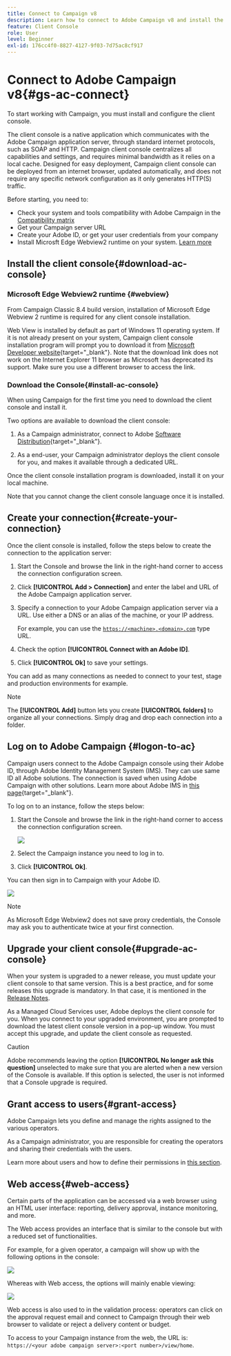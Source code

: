 ```yaml
---
title: Connect to Campaign v8
description: Learn how to connect to Adobe Campaign v8 and install the console on your machine for easier access. 
feature: Client Console
role: User
level: Beginner
exl-id: 176cc4f0-8827-4127-9f03-7d75ac8cf917
---
```

# Connect to Adobe Campaign v8{#gs-ac-connect}

To start working with Campaign, you must install and configure the client console.

The client console is a native application which communicates with the Adobe Campaign application server, through standard internet protocols, such as SOAP and HTTP. Campaign client console centralizes all capabilities and settings, and requires minimal bandwidth as it relies on a local cache. Designed for easy deployment, Campaign client console can be deployed from an internet browser, updated automatically, and does not require any specific network configuration as it only generates HTTP(S) traffic. 

Before starting, you need to:

* Check your system and tools compatibility with Adobe Campaign in the [Compatibility matrix](compatibility-matrix.md)
* Get your Campaign server URL 
* Create your Adobe ID, or get your user credentials from your company
* Install Microsft Edge Webview2 runtime on your system. [Learn more](#webview)

## Install the client console{#download-ac-console}

### Microsoft Edge Webview2 runtime {#webview}

From Campaign Classic 8.4 build version, installation of Microsoft Edge Webview 2 runtime is required for any client console installation.

Web View is installed by default as part of Windows 11 operating system. If it is not already present on your system, Campaign client console installation program will prompt you to download it from [Microsoft Developer website](http://www.adobe.com/go/acc-ms-webview2-runtime-download){target="_blank"}. Note that the download link does not work on the Internet Explorer 11 browser as Microsoft has deprecated its support. Make sure you use a different browser to access the link.

### Download the Console{#install-ac-console}

When using Campaign for the first time you need to download the client console and install it. 

Two options are available to download the client console:

1. As a Campaign administrator, connect to Adobe [Software Distribution](https://experience.adobe.com/#/downloads/content/software-distribution/en/campaign.html){target="_blank"}.

1. As a end-user, your Campaign administrator deploys the client console for you, and makes it available through a dedicated URL.

Once the client console installation program is downloaded, install it on your local machine.

Note that you cannot change the client console language once it is installed.

## Create your connection{#create-your-connection}

Once the client console is installed, follow the steps below to create the connection to the application server:

1. Start the Console and browse the link in the right-hand corner to access the connection configuration screen.

1. Click **[!UICONTROL Add > Connection]** and enter the label and URL of the Adobe Campaign application server.

1. Specify a connection to your Adobe Campaign application server via a URL. Use either a DNS or an alias of the machine, or your IP address.

   For example, you can use the [`https://<machine>.<domain>.com`](https://myserver.adobe.com) type URL.

1. Check the option **[!UICONTROL Connect with an Adobe ID]**.

1. Click **[!UICONTROL Ok]** to save your settings.

You can add as many connections as needed to connect to your test, stage and production environments for example.

>[!NOTE]
>
>The **[!UICONTROL Add]** button lets you create **[!UICONTROL folders]** to organize all your connections. Simply drag and drop each connection into a folder.

## Log on to Adobe Campaign {#logon-to-ac}

Campaign users connect to the Adobe Campaign console using their Adobe ID, through Adobe Identity Management System (IMS). They can use same ID all Adobe solutions. The connection is saved when using Adobe Campaign with other solutions. Learn more about Adobe IMS in [this page](https://helpx.adobe.com/enterprise/using/identity.html){target="_blank"}.

To log on to an instance, follow the steps below:

1. Start the Console and browse the link in the right-hand corner to access the connection configuration screen.

   ![](assets/connectToCampaign.png) 

1. Select the Campaign instance you need to log in to.

1. Click **[!UICONTROL Ok]**.

You can then sign in to Campaign with your Adobe ID.

![](assets/adobeID.png) 

>[!NOTE]
>
>As Microsoft Edge Webview2 does not save proxy credentials, the Console may ask you to authenticate twice at your first connection.

## Upgrade your client console{#upgrade-ac-console}

When your system is upgraded to a newer release, you must update your client console to that same version. This is a best practice, and for some releases this upgrade is mandatory. In that case, it is mentioned in the [Release Notes](release-notes.md).

As a Managed Cloud Services user, Adobe deploys the client console for you. When you connect to your upgraded environment, you are prompted to download the latest client console version in a pop-up window. You must accept this upgrade, and update the client console as requested.

>[!CAUTION]
>
>Adobe recommends leaving the option **[!UICONTROL No longer ask this question]** unselected to make sure that you are alerted when a new version of the Console is available. If this option is selected, the user is not informed that a Console upgrade is required.
>



## Grant access to users{#grant-access}

Adobe Campaign lets you define and manage the rights assigned to the various operators.

As a Campaign administrator, you are responsible for creating the operators and sharing their credentials with the users. 

Learn more about users and how to define their permissions in [this section](gs-permissions.md).


## Web access{#web-access}

Certain parts of the application can be accessed via a web browser using an HTML user interface: reporting, delivery approval, instance monitoring, and more. 

The Web access provides an interface that is similar to the console but with a reduced set of functionalities.

For example, for a given operator, a campaign will show up with the following options in the console:

![](assets/campaign-from-console.png)

Whereas with Web access, the options will mainly enable viewing:

![](assets/campaign-from-web.png)

Web access is also used to in the validation process: operators can click on the approval request email and connect to Campaign through their web browser to validate or reject a delivery content or budget.

To access to your Campaign instance from the web, the URL is:  `https://<your adobe campaign server>:<port number>/view/home`.
